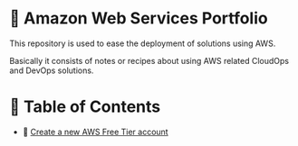 # :notebook: Amazon Web Services Portfolio
This repository is used to ease the deployment of solutions using AWS.

Basically it consists of notes or recipes about using AWS related CloudOps and DevOps solutions.

# :bookmark_tabs: Table of Contents
- :link: [Create a new AWS Free Tier account](aws_free_tier_setup/README.md)
